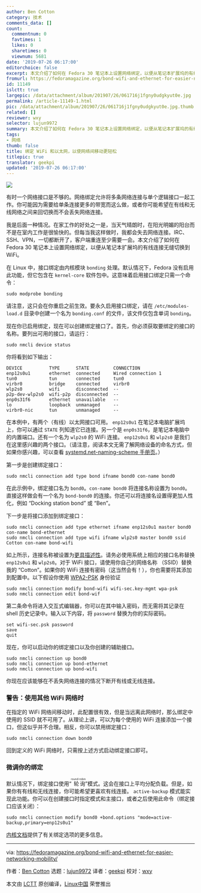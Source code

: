 ```yaml
---
author: Ben Cotton
category: 技术
comments_data: []
count:
  commentnum: 0
  favtimes: 1
  likes: 0
  sharetimes: 0
  viewnum: 5681
date: '2019-07-26 06:17:00'
editorchoice: false
excerpt: 本文介绍了如何在 Fedora 30 笔记本上设置网络绑定，以便从笔记本扩展坞的有线连接无缝切换到 WiFi。
fromurl: https://fedoramagazine.org/bond-wifi-and-ethernet-for-easier-networking-mobility/
id: 11149
islctt: true
largepic: /data/attachment/album/201907/26/061716j1fgny0udgkyut0e.jpg
permalink: /article-11149-1.html
pic: /data/attachment/album/201907/26/061716j1fgny0udgkyut0e.jpg.thumb.jpg
related: []
reviewer: wxy
selector: lujun9972
summary: 本文介绍了如何在 Fedora 30 笔记本上设置网络绑定，以便从笔记本扩展坞的有线连接无缝切换到 WiFi。
tags:
- 网络
thumb: false
title: 绑定 WiFi 和以太网，以使网络间移动更轻松
titlepic: true
translator: geekpi
updated: '2019-07-26 06:17:00'
---
```


![](/data/attachment/album/201907/26/061716j1fgny0udgkyut0e.jpg)


有时一个网络接口是不够的。网络绑定允许将多条网络连接与单个逻辑接口一起工作。你可能因为需要给单条连接更多的带宽而这么做，或者你可能希望在有线和无线网络之间来回切换而不会丢失网络连接。


我是后面一种情况。在家工作的好处之一是，当天气晴朗时，在阳光明媚的阳台而不是在室内工作是很愉快的。但每当我这样做时，我都会失去网络连接。IRC、SSH、VPN，一切都断开了，客户端重连至少需要一会。本文介绍了如何在 Fedora 30 笔记本上设置网络绑定，以便从笔记本扩展坞的有线连接无缝切换到 WiFi。


在 Linux 中，接口绑定由内核模块 `bonding` 处理。默认情况下，Fedora 没有启用此功能，但它包含在 `kernel-core` 软件包中。这意味着启用接口绑定只需一个命令：



```
sudo modprobe bonding
```

请注意，这只会在你重启之前生效。要永久启用接口绑定，请在 `/etc/modules-load.d` 目录中创建一个名为 `bonding.conf` 的文件，该文件仅包含单词 `bonding`。


现在你已启用绑定，现在可以创建绑定接口了。首先，你必须获取要绑定的接口的名称。要列出可用的接口，请运行：



```
sudo nmcli device status
```

你将看到如下输出：



```
DEVICE          TYPE      STATE         CONNECTION
enp12s0u1       ethernet  connected     Wired connection 1
tun0            tun       connected     tun0
virbr0          bridge    connected     virbr0
wlp2s0          wifi      disconnected  --
p2p-dev-wlp2s0  wifi-p2p  disconnected  --
enp0s31f6       ethernet  unavailable   --
lo              loopback  unmanaged     --
virbr0-nic      tun       unmanaged     --
```

在本例中，有两个（有线）以太网接口可用。 `enp12s0u1` 在笔记本电脑扩展坞上，你可以通过 `STATE` 列知道它已连接。另一个是 `enp0s31f6`，是笔记本电脑中的内置端口。还有一个名为 `wlp2s0` 的 WiFi 连接。 `enp12s0u1` 和 `wlp2s0` 是我们在这里感兴趣的两个接口。（请注意，阅读本文无需了解网络设备的命名方式，但如果你感兴趣，可以查看 [systemd.net-naming-scheme 手册页](https://www.freedesktop.org/software/systemd/man/systemd.net-naming-scheme.html)。）


第一步是创建绑定接口：



```
sudo nmcli connection add type bond ifname bond0 con-name bond0
```

在此示例中，绑定接口名为 `bond0`。`con-name bond0` 将连接名称设置为 `bond0`。直接这样做会有一个名为 `bond-bond0` 的连接。你还可以将连接名设置得更加人性化，例如 “Docking station bond” 或 “Ben”。


下一步是将接口添加到绑定接口：



```
sudo nmcli connection add type ethernet ifname enp12s0u1 master bond0 con-name bond-ethernet
sudo nmcli connection add type wifi ifname wlp2s0 master bond0 ssid Cotton con-name bond-wifi
```

如上所示，连接名称被设置为[更具描述性](https://en.wikipedia.org/wiki/Master/slave_(technology)#Terminology_concerns)。请务必使用系统上相应的接口名称替换 `enp12s0u1` 和 `wlp2s0`。对于 WiFi 接口，请使用你自己的网络名称 （SSID）替换我的 “Cotton”。如果你的 WiFi 连接有密码（这当然会有！），你也需要将其添加到配置中。以下假设你使用 [WPA2-PSK](https://en.wikipedia.org/wiki/Wi-Fi_Protected_Access#Target_users_(authentication_key_distribution)) 身份验证



```
sudo nmcli connection modify bond-wifi wifi-sec.key-mgmt wpa-psk
sudo nmcli connection edit bond-wif
```

第二条命令将进入交互式编辑器，你可以在其中输入密码，而无需将其记录在 shell 历史记录中。输入以下内容，将 `password` 替换为你的实际密码。



```
set wifi-sec.psk password
save
quit
```

现在，你可以启动你的绑定接口以及你创建的辅助接口。



```
sudo nmcli connection up bond0
sudo nmcli connection up bond-ethernet
sudo nmcli connection up bond-wifi
```

你现在应该能够在不丢失网络连接的情况下断开有线或无线连接。


### 警告：使用其他 WiFi 网络时


在指定的 WiFi 网络间移动时，此配置很有效，但是当远离此网络时，那么绑定中使用的 SSID 就不可用了。从理论上讲，可以为每个使用的 WiFi 连接添加一个接口，但这似乎并不合理。相反，你可以禁用绑定接口：



```
sudo nmcli connection down bond0
```

回到定义的 WiFi 网络时，只需按上述方式启动绑定接口即可。


### 微调你的绑定


默认情况下，绑定接口使用“<ruby> 轮询 <rt>  round-robin </rt></ruby>”模式。这会在接口上平均分配负载。但是，如果你有有线和无线连接，你可能希望更喜欢有线连接。 `active-backup` 模式能实现此功能。你可以在创建接口时指定模式和主接口，或者之后使用此命令（绑定接口应该关闭）：



```
sudo nmcli connection modify bond0 +bond.options "mode=active-backup,primary=enp12s0u1"
```

[内核文档](https://www.kernel.org/doc/Documentation/networking/bonding.txt)提供了有关绑定选项的更多信息。




---


via: <https://fedoramagazine.org/bond-wifi-and-ethernet-for-easier-networking-mobility/>


作者：[Ben Cotton](https://fedoramagazine.org/author/bcotton/) 选题：[lujun9972](https://github.com/lujun9972) 译者：[geekpi](https://github.com/geekpi) 校对：[wxy](https://github.com/wxy)


本文由 [LCTT](https://github.com/LCTT/TranslateProject) 原创编译，[Linux中国](https://linux.cn/) 荣誉推出